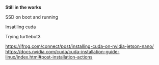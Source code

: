 **Still in the works**

SSD on boot and running

Insatlling cuda

Trying turtlebot3

https://jfrog.com/connect/post/installing-cuda-on-nvidia-jetson-nano/
https://docs.nvidia.com/cuda/cuda-installation-guide-linux/index.html#post-installation-actions
